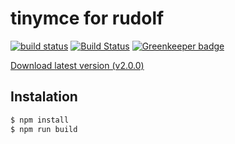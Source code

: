 # tinymce for rudolf

[![build status](https://gitlab.com/rudolfcms/tinymce/badges/master/build.svg)](https://gitlab.com/rudolfcms/tinymce/commits/master)
[![Build Status](https://travis-ci.org/rudolfcms/tinymce.svg?branch=master)](https://travis-ci.org/rudolfcms/tinymce)
[![Greenkeeper badge](https://badges.greenkeeper.io/rudolfcms/tinymce.svg)](https://greenkeeper.io/)

[Download latest version (v2.0.0)](https://github.com/rudolfcms/tinymce/releases/download/v2.0.0/tinymce.zip)

## Instalation

```bash
$ npm install
$ npm run build
```
